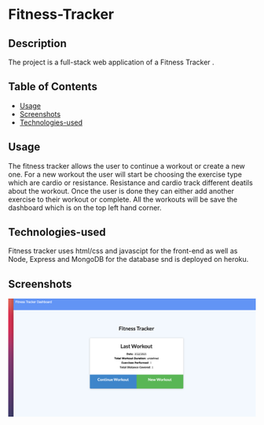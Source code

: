 # Fitness-Tracker

## Description
The project is a full-stack web application of a Fitness Tracker .
## Table of Contents
* [Usage](#usage)
* [Screenshots](#screenshots)
* [Technologies-used](#technologies-used)

## Usage
The fitness tracker allows the user to continue a workout or create a new one. For a new workout the user will start be choosing the exercise type which are cardio or resistance. Resistance and cardio track different deatils about the workout. Once the user is done they can either add another exercise to their workout or complete. All the workouts will be save the dashboard which is on the top left hand corner.
## Technologies-used
Fitness tracker uses html/css and javascipt for the front-end as well as Node, Express and MongoDB for the database snd is deployed on heroku.

## Screenshots
![Startpage](./assets/screenshot/fitness-tracker.png)
